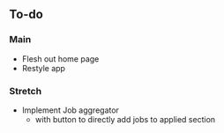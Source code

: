 ## To-do

### Main
* Flesh out home page
* Restyle app

### Stretch
* Implement Job aggregator
  - with button to directly add jobs to applied section